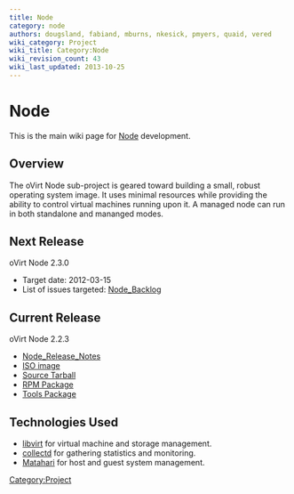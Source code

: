 ```yaml
---
title: Node
category: node
authors: dougsland, fabiand, mburns, nkesick, pmyers, quaid, vered
wiki_category: Project
wiki_title: Category:Node
wiki_revision_count: 43
wiki_last_updated: 2013-10-25
---
```


# Node

This is the main wiki page for [Node](Node) development.

## Overview

The oVirt Node sub-project is geared toward building a small, robust operating system image. It uses minimal resources while providing the ability to control virtual machines running upon it. A managed node can run in both standalone and mananged modes.

## Next Release

oVirt Node 2.3.0

*   Target date: 2012-03-15
*   List of issues targeted: [Node_Backlog](Node_Backlog)

## Current Release

oVirt Node 2.2.3

*   [Node_Release_Notes](Node_Release_Notes)
*   [ISO image](http://ovirt.org/releases/stable/binary/ovirt-node-image-2.2.3-1.1.fc16.iso)
*   [Source Tarball](http://ovirt.org/releases/stable/src/ovirt-node-2.2.3.tar.gz)
*   [RPM Package](http://ovirt.org/releases/stable/fedora/16/ovirt-node-2.2.3-1.fc16.noarch.rpm)
*   [Tools Package](http://ovirt.org/releases/stable/fedora/16/ovirt-node-tools-2.2.3-1.fc16.noarch.rpm)

## Technologies Used

*   [libvirt](http://libvirt.org/) for virtual machine and storage management.
*   [collectd](http://collectd.org/) for gathering statistics and monitoring.
*   [Matahari](http://matahari.fedorahosted.org) for host and guest system management.

<Category:Project>
